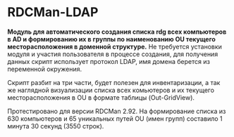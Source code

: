 # RDCMan-LDAP
**Модуль для автоматического создания списка rdg всех компьютеров в AD и формированию их в группы по наименованию OU текущего месторасположения в доменной структуре.** Не требуется установки модуля и участия пользователя в процессе создания, для получения данных скрипт использует протокол LDAP, имя домена берется из переменной окружения.

Скрипт разбит на три части, будет полезен для инвентаризации, а так же наглядной визуализации списка всех комьютеров и их текущего месторасположения в OU в формате таблицы (Out-GridView).

Протестировано для версии RDCMan 2.92.
На формирование списка из 630 компьютеров и 65 уникальных путей OU (имен групп) составило 1 минута 30 секунд (3550 строк).
